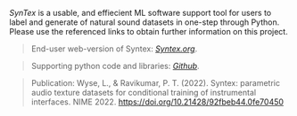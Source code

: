
*SynTex* is a usable, and effiecient ML software support tool for users to label and generate of natural sound datasets in one-step through Python. Please use the referenced links to obtain further information on this project.

> End-user web-version of Syntex: [*Syntex.org*](https://syntex.sonicthings.org). 

> Supporting python code and libraries: [*Github*](https://github.com/dssynths).

> Publication: Wyse, L., & Ravikumar, P. T. (2022). Syntex: parametric audio texture datasets for conditional training of instrumental interfaces. NIME 2022. https://doi.org/10.21428/92fbeb44.0fe70450
